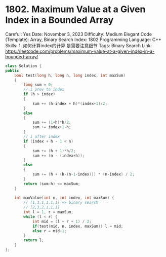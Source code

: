 # 1802. Maximum Value at a Given Index in a Bounded Array

Careful: Yes
Date: November 3, 2023
Difficulty: Medium
Elegant Code (Template): Array, Binary Search
Index: 1802
Programming Language: C++
Skills: 1. 如何计算index的计算 是需要注意细节
Tags: Binary Search
Link: https://leetcode.com/problems/maximum-value-at-a-given-index-in-a-bounded-array/

```cpp
class Solution {
public:
    bool test(long h, long n, long index, int maxSum)
    {
        long sum = 0;
        // i prev to index
        if (h > index)
        {
            sum += (h-index + h)*(index+1)/2;
        }
        else
        {
            sum += (1+h)*h/2;
            sum += index+1-h;
        }
        // i after index
        if (index + h - 1 < n)
        {
            sum += (h + 1)*h/2;
            sum += (n - (index+h));
        }
        else
        {
            sum += (h + (h-(n-1-index))) * (n-index) / 2;
        }
        return (sum-h) <= maxSum;
    }
    
    int maxValue(int n, int index, int maxSum) {
        // [1,1,1,1,1,1] => binary search
        // [2,3,2,1,1,1]
        int l = 1, r = maxSum;
        while (l < r) {
            int mid = (l + r + 1) / 2;
            if(test(mid, n, index, maxSum)) l = mid;
            else r = mid-1;
        }
        return l;
    }
};
```